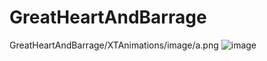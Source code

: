 # GreatHeartAndBarrage
GreatHeartAndBarrage/XTAnimations/image/a.png
![image](https://github.com/lyjl1025822032/GreatHeartAndBarrage/raw/master/GreatHeartAndBarrage/XTAnimations/image/a.png)
